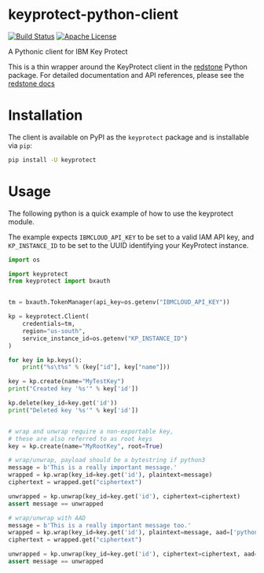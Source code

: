 # keyprotect-python-client

[![Build Status](https://travis-ci.com/IBM/keyprotect-python-client.svg?branch=master)](https://travis-ci.com/IBM/keyprotect-python-client)
[![Apache License](http://img.shields.io/badge/license-APACHE2-blue.svg)](https://www.apache.org/licenses/LICENSE-2.0.html)

A Pythonic client for IBM Key Protect

This is a thin wrapper around the KeyProtect client in the [redstone](https://github.com/IBM/redstone) Python package. For detailed documentation and API references, please see the [redstone docs](https://redstone-py.readthedocs.org)

# Installation

The client is available on PyPI as the `keyprotect` package and is installable via `pip`:

```sh
pip install -U keyprotect
```

# Usage

The following python is a quick example of how to use the keyprotect module.

The example expects `IBMCLOUD_API_KEY` to be set to a valid IAM API key,
and `KP_INSTANCE_ID` to be set to the UUID identifying your KeyProtect instance.

```python
import os

import keyprotect
from keyprotect import bxauth


tm = bxauth.TokenManager(api_key=os.getenv("IBMCLOUD_API_KEY"))

kp = keyprotect.Client(
    credentials=tm,
    region="us-south",
    service_instance_id=os.getenv("KP_INSTANCE_ID")
)

for key in kp.keys():
    print("%s\t%s" % (key["id"], key["name"]))

key = kp.create(name="MyTestKey")
print("Created key '%s'" % key['id'])

kp.delete(key_id=key.get('id'))
print("Deleted key '%s'" % key['id'])


# wrap and unwrap require a non-exportable key,
# these are also referred to as root keys
key = kp.create(name="MyRootKey", root=True)

# wrap/unwrap, payload should be a bytestring if python3
message = b'This is a really important message.'
wrapped = kp.wrap(key_id=key.get('id'), plaintext=message)
ciphertext = wrapped.get("ciphertext")

unwrapped = kp.unwrap(key_id=key.get('id'), ciphertext=ciphertext)
assert message == unwrapped

# wrap/unwrap with AAD
message = b'This is a really important message too.'
wrapped = kp.wrap(key_id=key.get('id'), plaintext=message, aad=['python-keyprotect'])
ciphertext = wrapped.get("ciphertext")

unwrapped = kp.unwrap(key_id=key.get('id'), ciphertext=ciphertext, aad=['python-keyprotect'])
assert message == unwrapped
```
